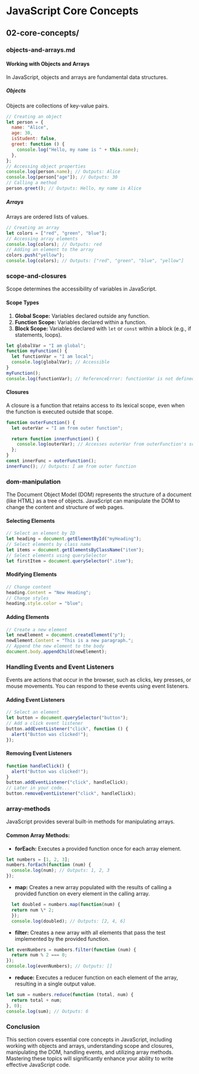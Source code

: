 # JavaScript Core Concepts

## 02-core-concepts/

### objects-and-arrays.md

#### Working with Objects and Arrays

In JavaScript, objects and arrays are fundamental data structures.

##### Objects

Objects are collections of key-value pairs.

```js
// Creating an object
let person = {
  name: "Alice",
  age: 30,
  isStudent: false,
  greet: function () {
    console.log("Hello, my name is " + this.name);
  },
};
// Accessing object properties
console.log(person.name); // Outputs: Alice
console.log(person["age"]); // Outputs: 30
// Calling a method
person.greet(); // Outputs: Hello, my name is Alice
```

##### Arrays

Arrays are ordered lists of values.

```js
// Creating an array
let colors = ["red", "green", "blue"];
// Accessing array elements
console.log(colors); // Outputs: red
// Adding an element to the array
colors.push("yellow");
console.log(colors); // Outputs: ["red", "green", "blue", "yellow"]
```

### scope-and-closures

Scope determines the accessibility of variables in JavaScript.

#### Scope Types

1. **Global Scope:** Variables declared outside any function.
2. **Function Scope:** Variables declared within a function.
3. **Block Scope:** Variables declared with `let` or `const` within a block (e.g., if statements, loops).

```js
let globalVar = "I am global";
function myFunction() {
  let functionVar = "I am local";
  console.log(globalVar); // Accessible
}
myFunction();
console.log(functionVar); // ReferenceError: functionVar is not defined
```

#### Closures

A closure is a function that retains access to its lexical scope, even when the function is executed outside that scope.

```js
function outerFunction() {
  let outerVar = "I am from outer function";

  return function innerFunction() {
    console.log(outerVar); // Accesses outerVar from outerFunction's scope
  };
}
const innerFunc = outerFunction();
innerFunc(); // Outputs: I am from outer function
```

### dom-manipulation

The Document Object Model (DOM) represents the structure of a document (like HTML) as a tree of objects. JavaScript can manipulate the DOM to change the content and structure of web pages.

#### Selecting Elements

```js
// Select an element by ID
let heading = document.getElementById("myHeading");
// Select elements by class name
let items = document.getElementsByClassName("item");
// Select elements using querySelector
let firstItem = document.querySelector(".item");
```

#### Modifying Elements

```js
// Change content
heading.Content = "New Heading";
// Change styles
heading.style.color = "blue";
```

#### Adding Elements

```js
// Create a new element
let newElement = document.createElement("p");
newElement.Content = "This is a new paragraph.";
// Append the new element to the body
document.body.appendChild(newElement);
```

### Handling Events and Event Listeners

Events are actions that occur in the browser, such as clicks, key presses, or mouse movements. You can respond to these events using event listeners.

#### Adding Event Listeners

```js
// Select an element
let button = document.querySelector("button");
// Add a click event listener
button.addEventListener("click", function () {
  alert("Button was clicked!");
});
```

#### Removing Event Listeners

```js
function handleClick() {
  alert("Button was clicked!");
}
button.addEventListener("click", handleClick);
// Later in your code...
button.removeEventListener("click", handleClick);
```

### array-methods

JavaScript provides several built-in methods for manipulating arrays.

#### Common Array Methods:

- **forEach:** Executes a provided function once for each array element.

```js
let numbers = [1, 2, 3];
numbers.forEach(function (num) {
  console.log(num); // Outputs: 1, 2, 3
});
```

- **map:** Creates a new array populated with the results of calling a provided function on every element in the calling array.

```js
  let doubled = numbers.map(function(num) {
  return num \* 2;
  });
  console.log(doubled); // Outputs: [2, 4, 6]
```

- **filter:** Creates a new array with all elements that pass the test implemented by the provided function.

```js
let evenNumbers = numbers.filter(function (num) {
  return num % 2 === 0;
});
console.log(evenNumbers); // Outputs: []
```

- **reduce:** Executes a reducer function on each element of the array, resulting in a single output value.

```js
let sum = numbers.reduce(function (total, num) {
  return total + num;
}, 0);
console.log(sum); // Outputs: 6
```

### Conclusion

This section covers essential core concepts in JavaScript, including working with objects and arrays, understanding scope and closures, manipulating the DOM, handling events, and utilizing array methods. Mastering these topics will significantly enhance your ability to write effective JavaScript code.

